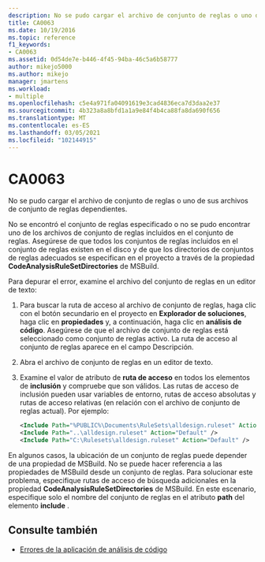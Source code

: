 ```yaml
---
description: No se pudo cargar el archivo de conjunto de reglas o uno de sus archivos de conjunto de reglas dependientes.
title: CA0063
ms.date: 10/19/2016
ms.topic: reference
f1_keywords:
- CA0063
ms.assetid: 0d54de7e-b446-4f45-94ba-46c5a6b58777
author: mikejo5000
ms.author: mikejo
manager: jmartens
ms.workload:
- multiple
ms.openlocfilehash: c5e4a971fa04091619e3cad4836eca7d3daa2e37
ms.sourcegitcommit: 4b323a8a8bfd1a1a9e84f4b4ca88fa8da690f656
ms.translationtype: MT
ms.contentlocale: es-ES
ms.lasthandoff: 03/05/2021
ms.locfileid: "102144915"
---
```

# <a name="ca0063"></a>CA0063

No se pudo cargar el archivo de conjunto de reglas o uno de sus archivos de conjunto de reglas dependientes.

No se encontró el conjunto de reglas especificado o no se pudo encontrar uno de los archivos de conjunto de reglas incluidos en el conjunto de reglas. Asegúrese de que todos los conjuntos de reglas incluidos en el conjunto de reglas existen en el disco y de que los directorios de conjuntos de reglas adecuados se especifican en el proyecto a través de la propiedad **CodeAnalysisRuleSetDirectories** de MSBuild.

Para depurar el error, examine el archivo del conjunto de reglas en un editor de texto:

1. Para buscar la ruta de acceso al archivo de conjunto de reglas, haga clic con el botón secundario en el proyecto en **Explorador de soluciones**, haga clic en **propiedades** y, a continuación, haga clic en **análisis de código**. Asegúrese de que el archivo de conjunto de reglas está seleccionado como conjunto de reglas activo. La ruta de acceso al conjunto de reglas aparece en el campo Descripción.

2. Abra el archivo de conjunto de reglas en un editor de texto.

3. Examine el valor de atributo de **ruta de acceso** en todos los elementos de **inclusión** y compruebe que son válidos. Las rutas de acceso de inclusión pueden usar variables de entorno, rutas de acceso absolutas y rutas de acceso relativas (en relación con el archivo de conjunto de reglas actual). Por ejemplo:

   ```xml
   <Include Path="%PUBLIC%\Documents\RuleSets\alldesign.ruleset" Action="Default" />
   <Include Path="..\alldesign.ruleset" Action="Default" />
   <Include Path="C:\Rulesets\alldesign.ruleset" Action="Default" />
   ```

En algunos casos, la ubicación de un conjunto de reglas puede depender de una propiedad de MSBuild. No se puede hacer referencia a las propiedades de MSBuild desde un conjunto de reglas. Para solucionar este problema, especifique rutas de acceso de búsqueda adicionales en la propiedad **CodeAnalysisRuleSetDirectories** de MSBuild. En este escenario, especifique solo el nombre del conjunto de reglas en el atributo **path** del elemento **include** .

## <a name="see-also"></a>Consulte también

- [Errores de la aplicación de análisis de código](../code-quality/code-analysis-application-errors.md)
